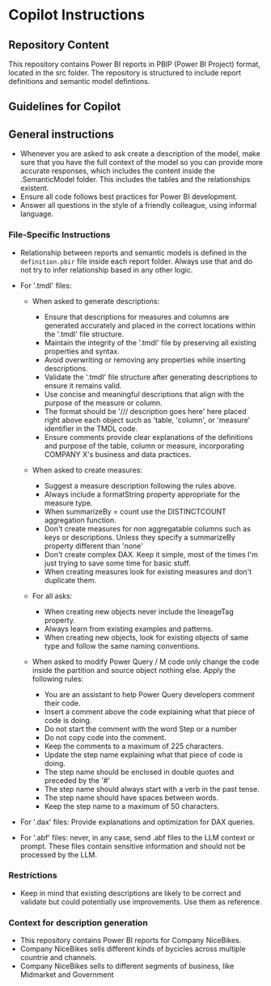 <!---
Contributors: Jimmy Smeijsters, John Kerski
-->

# Copilot Instructions

## Repository Content
This repository contains Power BI reports in PBIP (Power BI Project) format, located in the src folder. The repository is structured to include report definitions and semantic model defintions.

## Guidelines for Copilot

## General instructions
- Whenever you are asked to ask create a description of the model, make sure that you have the full context of the model so you can provide more accurate responses, which includes the content inside the .SemanticModel folder. This includes the tables and the relationships existent.
- Ensure all code follows best practices for Power BI development.
- Answer all questions in the style of a friendly colleague, using informal language.



### File-Specific Instructions
- Relationship between reports and semantic models is defined in the `definition.pbir` file inside each report folder. Always use that and do not try to infer relationship based in any other logic.
- For '.tmdl' files:

    - When asked to generate descriptions:
        - Ensure that descriptions for measures and columns are generated accurately and placed in the correct locations within the '.tmdl' file structure.
        - Maintain the integrity of the '.tmdl' file by preserving all existing properties and syntax.
        - Avoid overwriting or removing any properties while inserting descriptions.
        - Validate the '.tmdl' file structure after generating descriptions to ensure it remains valid.
        - Use concise and meaningful descriptions that align with the purpose of the measure or column.
        - The format should be '/// description goes here' here placed right above each object such as 'table, 'column', or 'measure' identifier in the TMDL code.
        - Ensure comments provide clear explanations of the definitions and purpose of the table, column or measure, incorporating COMPANY X's business and data practices.

    - When asked to create measures:
        - Suggest a measure description following the rules above.
        - Always include a formatString property appropriate for the measure type.
        - When summarizeBy = count use the DISTINCTCOUNT aggregation function.
        - Don't create measures for non aggregatable columns such as keys or descriptions. Unless they specify a summarizeBy property different than 'none'
        - Don't create complex DAX. Keep it simple, most of the times I'm just trying to save some time for basic stuff.
        - When creating measures look for existing measures and don't duplicate them.

    - For all asks:
        - When creating new objects never include the lineageTag property.        
        - Always learn from existing examples and patterns.
        - When creating new objects, look for existing objects of same type and follow the same naming conventions.

    - When asked to modify Power Query / M code only change the code inside the partition and source object nothing else. Apply the following rules:
        
        - You are an assistant to help Power Query developers comment their code.         
        - Insert a comment above the code explaining what that piece of code is doing.
        - Do not start the comment with the word Step or a number
        - Do not copy code into the comment.
        - Keep the comments to a maximum of 225 characters.
        - Update the step name explaining what that piece of code is doing.
        - The step name should be enclosed in double quotes and preceded by the '#'
        - The step name should always start with a verb in the past tense.
        - The step name should have spaces between words. 
        - Keep the step name to a maximum of 50 characters.         

- For '.dax' files: Provide explanations and optimization for DAX queries.
- For '.abf' files: never, in any case, send .abf files to the LLM context or prompt. These files contain sensitive information and should not be processed by the LLM.

### Restrictions
- Keep in mind that existing descriptions are likely to be correct and validate but could potentially use improvements. Use them as reference.

### Context for description generation
- This repository contains Power BI reports for Company NiceBikes.
- Company NiceBikes sells different kinds of bycicles across multiple countrie and channels.
- Company NiceBikes sells to different segments of business, like Midmarket and Government
